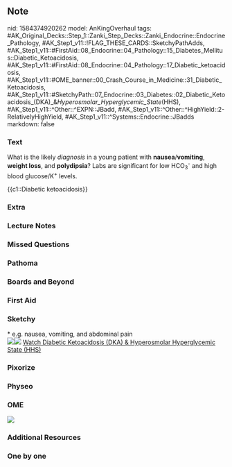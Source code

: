 ## Note
nid: 1584374920262
model: AnKingOverhaul
tags: #AK_Original_Decks::Step_1::Zanki_Step_Decks::Zanki_Endocrine::Endocrine_Pathology, #AK_Step1_v11::!FLAG_THESE_CARDS::SketchyPathAdds, #AK_Step1_v11::#FirstAid::08_Endocrine::04_Pathology::15_Diabetes_Mellitus::Diabetic_Ketoacidosis, #AK_Step1_v11::#FirstAid::08_Endocrine::04_Pathology::17_Diabetic_ketoacidosis, #AK_Step1_v11::#OME_banner::00_Crash_Course_in_Medicine::31_Diabetic_Ketoacidosis, #AK_Step1_v11::#SketchyPath::07_Endocrine::03_Diabetes::02_Diabetic_Ketoacidosis_(DKA)_&_Hyperosmolar_Hyperglycemic_State_(HHS), #AK_Step1_v11::^Other::^EXPN::JBadd, #AK_Step1_v11::^Other::^HighYield::2-RelativelyHighYield, #AK_Step1_v11::^Systems::Endocrine::JBadds
markdown: false

### Text
What is the likely <i>diagnosis</i> in a young patient with
<b>nausea</b>/<b>vomiting</b>, <b>weight loss</b>, and
<b>polydipsia</b>? Labs are significant for low
HCO<sub>3</sub><sup>-</sup> and high blood glucose/K<sup>+</sup>
levels.
<div>
  <div>
    {{c1::Diabetic ketoacidosis}}
  </div>
</div>

### Extra


### Lecture Notes


### Missed Questions


### Pathoma


### Boards and Beyond


### First Aid


### Sketchy
<div>
  * e.g. nausea, vomiting, and abdominal pain
</div><img src="DKA%20GI%20distress_1566160514431.jpg"><img src=
"Zoverall%20picture%20(105)_1566160514431.JPG"> <a href=
"https://dashboard.sketchy.com/study/medical/courses/medical-pathophysiology/units/medical-pathophysiology-endocrine/videos/medical-pathophysiology-endocrine-diabetes-diabetic-ketoacidosis-dka-and-hyperosmolar-hyperglycemic-state-hhs?utm_source=anki&utm_medium=partnership&utm_campaign=february_update&utm_content=medical">
Watch Diabetic Ketoacidosis (DKA) & Hyperosmolar Hyperglycemic
State (HHS)</a>

### Pixorize


### Physeo


### OME
<div class="ome-widget">
  <a href=
  "https://onlinemeded.org/spa/crash-course-in-medicine/diabetic-ketoacidosis/acquire?ref=anki">
  <img src="_OME_AnkiFlashcards_Lesson_5.png"></a>
</div>

### Additional Resources


### One by one

